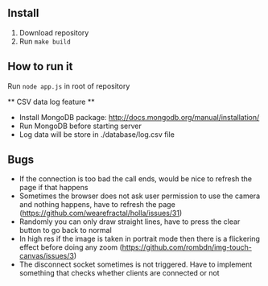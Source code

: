 ## Install

1. Download repository
2. Run `make build`

## How to run it

Run `node app.js` in root of repository

** CSV data log feature ** 
 - Install MongoDB package: http://docs.mongodb.org/manual/installation/ 
 - Run MongoDB before starting server
 - Log data will be store in ./database/log.csv file
 
## Bugs

* If the connection is too bad the call ends, would be nice to refresh the page if that happens
* Sometimes the browser does not ask user permission to use the camera and nothing happens, have to refresh the page (https://github.com/wearefractal/holla/issues/31)
* Randomly you can only draw straight lines, have to press the clear button to go back to normal
* In high res if the image is taken in portrait mode then there is a flickering effect before doing any zoom (https://github.com/rombdn/img-touch-canvas/issues/3)
* The disconnect socket sometimes is not triggered. Have to implement something that checks whether clients are connected or not

